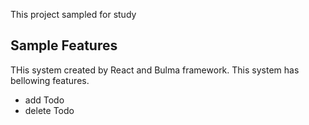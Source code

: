 This project sampled for study

## Sample Features

THis system created by React and Bulma framework.
This system has bellowing features.
- add Todo
- delete Todo
